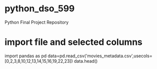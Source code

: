 # python_dso_599
Python Final Project Repository
# import file and selected columns
import pandas as pd
data=pd.read_csv('movies_metadata.csv',usecols=[0,2,3,8,10,12,13,14,15,16,19,22,23])
data.head()
